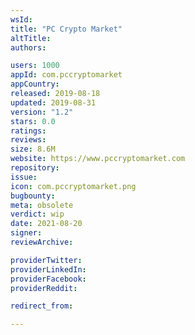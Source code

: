 ```yaml
---
wsId: 
title: "PC Crypto Market"
altTitle: 
authors:

users: 1000
appId: com.pccryptomarket
appCountry: 
released: 2019-08-18
updated: 2019-08-31
version: "1.2"
stars: 0.0
ratings: 
reviews: 
size: 8.6M
website: https://www.pccryptomarket.com
repository: 
issue: 
icon: com.pccryptomarket.png
bugbounty: 
meta: obsolete
verdict: wip
date: 2021-08-20
signer: 
reviewArchive:

providerTwitter: 
providerLinkedIn: 
providerFacebook: 
providerReddit: 

redirect_from:

---
```


